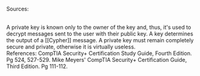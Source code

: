 Sources:

\
A private key is known only to the owner of the key and, thus, it's used to decrypt messages sent to the user with their public key. A key determines the output of a [[Cypher]] message. A private key must remain completely secure and private, otherwise it is virtually useless.
\
References:
CompTIA Security+ Certification Study Guide, Fourth Edition. Pg 524, 527-529.
Mike Meyers' CompTIA Security+ Certification Guide, Third Edition. Pg 111-112.
